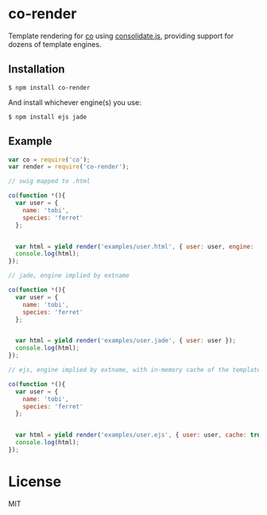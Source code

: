
# co-render

  Template rendering for [co](https://github.com/visionmedia/co) using [consolidate.js](https://github.com/visionmedia/consolidate.js),
  providing support for dozens of template engines.

## Installation

```
$ npm install co-render
```

 And install whichever engine(s) you use:

```
$ npm install ejs jade
```

## Example

```js
var co = require('co');
var render = require('co-render');

// swig mapped to .html

co(function *(){
  var user = {
    name: 'tobi',
    species: 'ferret'
  };


  var html = yield render('examples/user.html', { user: user, engine: 'swig' });
  console.log(html);
});

// jade, engine implied by extname

co(function *(){
  var user = {
    name: 'tobi',
    species: 'ferret'
  };


  var html = yield render('examples/user.jade', { user: user });
  console.log(html);
});

// ejs, engine implied by extname, with in-memory cache of the template function

co(function *(){
  var user = {
    name: 'tobi',
    species: 'ferret'
  };


  var html = yield render('examples/user.ejs', { user: user, cache: true });
  console.log(html);
});
```

# License

  MIT